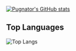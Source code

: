 [![Pugnator's GitHub stats](https://github-readme-stats.vercel.app/api?username=pugnator&show_icons=true&theme=transparent)](https://github.com/anuraghazra/github-readme-stats)
## Top Languages
![Top Langs](https://github-readme-stats.vercel.app/api/top-langs/?username=pugnator&langs_count=8&icon_color=CE1D2D&text_color=718096&bg_color=ffffff&hide_title=true)
<!--
Here are some ideas to get you started:

- 🔭 I’m currently working on ...
- 🌱 I’m currently learning ...
- 👯 I’m looking to collaborate on ...
- 🤔 I’m looking for help with ...
- 💬 Ask me about ...
- 📫 How to reach me: ...
- 😄 Pronouns: ...
- ⚡ Fun fact: ...
-->
